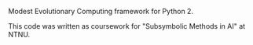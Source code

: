 Modest Evolutionary Computing framework for Python 2. 

This code was written as coursework for "Subsymbolic Methods in AI" at NTNU.
